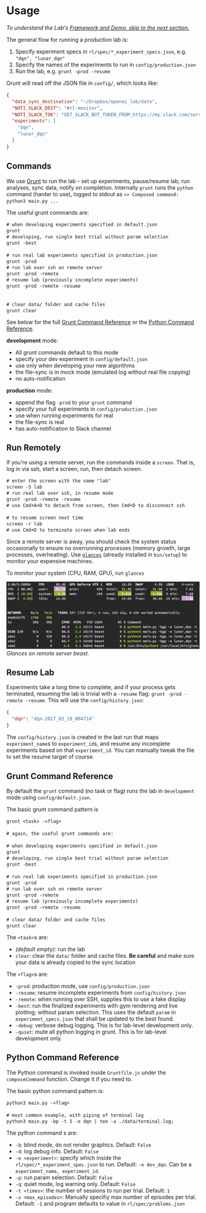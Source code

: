 # <a name="usage"></a>Usage

*To understand the Lab's [Framework and Demo, skip to the next section.](#structure)*

The general flow for running a production lab is:

1. Specify experiment specs in `rl/spec/*_experiment_specs.json`, e.g. `"dqn", "lunar_dqn"`
2. Specify the names of the experiments to run in `config/production.json`
3. Run the lab, e.g. `grunt -prod -resume`


Grunt will read off the JSON file in `config/`, which looks like:

```json
{
  "data_sync_destination": "~/Dropbox/openai_lab/data",
  "NOTI_SLACK_DEST": "#rl-monitor",
  "NOTI_SLACK_TOK": "GET_SLACK_BOT_TOKEN_FROM_https://my.slack.com/services/new/bot",
  "experiments": [
    "dqn",
    "lunar_dqn"
  ]
}
```


## Commands

We use [Grunt](http://gruntjs.com/) to run the lab - set up experiments, pause/resume lab, run analyses, sync data, notify on completion. Internally `grunt` runs the `python` command (harder to use), logged to stdout as `>> Composed command: python3 main.py ...`


The useful grunt commands are:

```shell
# when developing experiments specified in default.json
grunt
# developing, run single best trial without param selection
grunt -best

# run real lab experiments specified in production.json
grunt -prod
# run lab over ssh on remote server
grunt -prod -remote
# resume lab (previously incomplete experiments)
grunt -prod -remote -resume


# clear data/ folder and cache files
grunt clear
```

See below for the full [Grunt Command Reference](#grunt-cmd) or the [Python Command Reference](#python-cmd).


**development** mode:

- All grunt commands default to this mode
- specify your dev experiment in `config/default.json`
- use only when developing your new algorithms
- the file-sync is in mock mode (emulated log without real file copying)
- no auto-notification


**production** mode:

- append the flag `-prod` to your `grunt` command
- specify your full experiments in `config/production.json`
- use when running experiments for real
- the file-sync is real
- has auto-notification to Slack channel


## Run Remotely

If you're using a remote server, run the commands inside a `screen`. That is, log in via ssh, start a screen, run, then detach screen.

```shell
# enter the screen with the name "lab"
screen -S lab
# run real lab over ssh, in resume mode
grunt -prod -remote -resume
# use Cmd+A+D to detach from screen, then Cmd+D to disconnect ssh

# to resume screen next time
screen -r lab
# use Cmd+D to terminate screen when lab ends
```

Since a remote server is away, you should check the system status occasionally to ensure no overrunning processes (memory growth, large processes, overheating). Use [`glances`](https://github.com/nicolargo/glances) (already installed in `bin/setup`) to monitor your expensive machines.

<aside class="notice">
To monitor your system (CPU, RAM, GPU), run <code>glances</code>
</aside>

![](./images/glances.png "Glances to monitor your system")
*Glances on remote server beast.*


## Resume Lab

Experiments take a long time to complete, and if your process gets terminated, resuming the lab is trivial with a `-resume` flag: `grunt -prod -remote -resume`. This will use the `config/history.json`:

```json
{
  "dqn": "dqn-2017_03_19_004714"
}
```

The `config/history.json` is created in the last run that maps `experiment_name`s to `experiment_id`s, and resume any incomplete experiments based on that `experiment_id`. You can manually tweak the file to set the resume target of course.


## <a name="grunt-cmd"></a>Grunt Command Reference

By default the `grunt` command (no task or flag) runs the lab in `development` mode using `config/default.json`.

The basic grunt command pattern is

```shell
grunt <task> -<flag>

# again, the useful grunt commands are:

# when developing experiments specified in default.json
grunt
# developing, run single best trial without param selection
grunt -best

# run real lab experiments specified in production.json
grunt -prod
# run lab over ssh on remote server
grunt -prod -remote
# resume lab (previously incomplete experiments)
grunt -prod -remote -resume

# clear data/ folder and cache files
grunt clear
```

The `<task>`s are:

- _(default empty)_: run the lab
- `clear`: clear the `data/` folder and cache files. **Be careful** and make sure your data is already copied to the sync location


The `<flag>`s are:

- `-prod`: production mode, use `config/production.json`
- `-resume`: resume incomplete experiments from `config/history.json`
- `-remote`: when running over SSH, supplies this to use a fake display
- `-best`: run the finalized experiments with gym rendering and live plotting; without param selection. This uses the default `param` in `experiment_specs.json` that shall be updated to the best found.
- `-debug`: verbose debug logging. This is for lab-level development only.
- `-quiet`: mute all python logging in grunt. This is for lab-level development only.


## <a name="python-cmd"></a>Python Command Reference

The Python command is invoked inside `Gruntfile.js` under the `composeCommand` function. Change it if you need to.

The basic python command pattern is:

```shell
python3 main.py -<flag>

# most common example, with piping of terminal log
python3 main.py -bp -t 5 -e dqn | tee -a ./data/terminal.log;
```

The python command <flag>s are:

- `-b`: blind mode, do not render graphics. Default: `False`
- `-d`: log debug info. Default: `False`
- `-e <experiment>`: specify which inside the `rl/spec/*_experiment_spec.json` to run. Default: `-e dev_dqn`. Can be a `experiment_name, experiment_id`.
- `-p`: run param selection. Default: `False`
- `-q`: quiet mode, log warning only. Default: `False`
- `-t <times>`: the number of sessions to run per trial. Default: `1`
- `-x <max_episodes>`: Manually specifiy max number of episodes per trial. Default: `-1` and program defaults to value in `rl/spec/problems.json`
